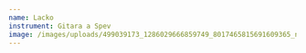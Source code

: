 ```yaml
---
name: Lacko
instrument: Gitara a Spev
image: /images/uploads/499039173_1286029666859749_8017465815691609365_n.jpg
---
```


